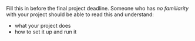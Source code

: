 Fill this in before the final project deadline. Someone who has _no familiarity_ with your project should be able to read this and understand:
* what your project does
* how to set it up and run it
